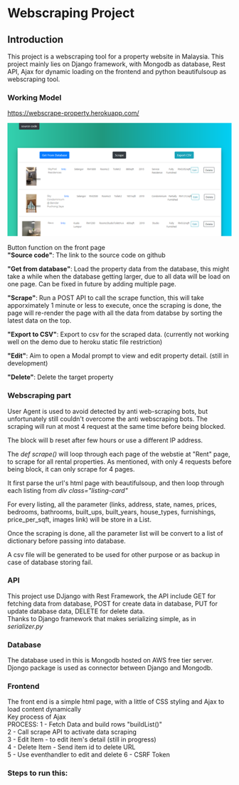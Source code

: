 # Webscraping Project

## Introduction
This project is a webscraping tool for a property website in Malaysia. This project mainly lies on Django framework, with Mongodb as database, 
Rest API, Ajax for dynamic loading on the frontend and python beautifulsoup as webscraping tool.

### Working Model 
https://webscrape-property.herokuapp.com/<br/>

![alt text](https://github.com/yihanglim/webscrape-property/blob/master/front_page.PNG)

Button function on the front page<br/>
**"Source code"**: The link to the source code on github<br/>

**"Get from database"**: Load the property data from the database, this might take a while when the database getting larger, due to all data will be load on one page. Can be fixed in future by adding multiple page.<br/>

**"Scrape"**: Run a POST API to call the scrape function, this will take apporximately 1 minute or less to execute, once the scraping is done, the page will re-render the page with all the data from databse by sorting the latest data on the top.<br/>

**"Export to CSV"**: Export to csv for the scraped data. (currently not working well on the demo due to heroku static file restriction)<br/>

**"Edit"**: Aim to open a Modal prompt to view and edit property detail. (still in development)<br/>

**"Delete"**: Delete the target property<br/>

### Webscraping part  

User Agent is used to avoid detected by anti web-scraping bots, but unfortunately still couldn't overcome the anti webscraping bots. The scraping will run at most 4 request at the same time before being blocked.  

The block will b reset after few hours or use a different IP address.  

The *def scrape()* will loop through each page of the webstie at "Rent" page, to scrape for all rental properties. As mentioned, with only 4 requests before being block, it can only scrape for 4 pages.  

It first parse the url's html page with beautifulsoup, and then loop through each listing from *div class="listing-card"*  

For every listing, all the parameter (links, address, state, names, prices, bedrooms, bathrooms, built_ups, built_years, house_types, furnishings, price_per_sqft, images link) will be store in a List.  

Once the scraping is done, all the parameter list will be convert to a list of dictionary before passing into database.  

A csv file will be generated to be used for other purpose or as backup in case of database storing fail.  


### API  
This project use DJjango with Rest Framework, the API include GET for fetching data from database, POST for create data in database, PUT for update database data, DELETE for delete data.  
Thanks to Django framework that makes serializing simple, as in *serializer.py*  

### Database  

The database used in this is Mongodb hosted on AWS free tier server.  
Djongo package is used as connector between Django and Mongodb.  


### Frontend  
The front end is a simple html page, with a little of CSS styling and Ajax to load content dynamically  
Key process of Ajax  
PROCESS:
			1 - Fetch Data and build rows "buildList()"  
			2 - Call scrape API to activate data scraping  
			3 - Edit Item - to edit item's detail (still in progress)  
			4 - Delete Item - Send item id to delete URL  
      5 - Use eventhandler to edit and delete
      6 - CSRF Token  

### Steps to run this:  
